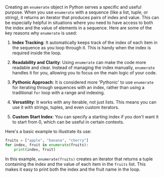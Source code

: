 Creating an `enumerate` object in Python serves a specific and useful purpose. When you use `enumerate` with a sequence (like a list, tuple, or string), it returns an iterator that produces pairs of index and value. This can be especially helpful in situations where you need to have access to both the index and the value of elements in a sequence. Here are some of the key reasons why `enumerate` is used:

1. **Index Tracking**: It automatically keeps track of the index of each item in the sequence as you loop through it. This is handy when the index is required inside the loop.

2. **Readability and Clarity**: Using `enumerate` can make the code more readable and clear. Instead of managing the index manually, `enumerate` handles it for you, allowing you to focus on the main logic of your code.

3. **Pythonic Approach**: It is considered more 'Pythonic' to use `enumerate` for iterating through sequences with an index, rather than using a traditional `for` loop with a range and indexing.

4. **Versatility**: It works with any iterable, not just lists. This means you can use it with strings, tuples, and even custom iterators.

5. **Custom Start Index**: You can specify a starting index if you don't want it to start from 0, which can be useful in certain contexts.

Here's a basic example to illustrate its use:

```python
fruits = ["apple", "banana", "cherry"]
for index, fruit in enumerate(fruits):
    print(index, fruit)
```

In this example, `enumerate(fruits)` creates an iterator that returns a tuple containing the index and the value of each item in the `fruits` list. This makes it easy to print both the index and the fruit name in the loop.